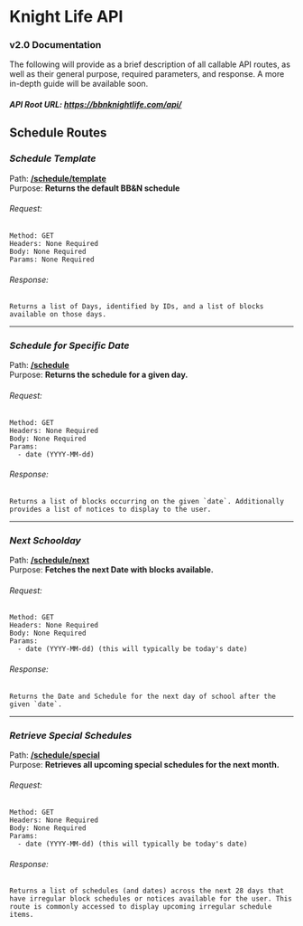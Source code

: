 # Knight Life API
### v2.0 Documentation
The following will provide as a brief description of all callable API routes, as well as their general purpose, required parameters, and response. A more in-depth guide will be available soon.
##### API Root URL: https://bbnknightlife.com/api/
## Schedule Routes
### _Schedule Template_
Path: __[/schedule/template](https://bbnknightlife.com/api/schedule/template)__
<br>
Purpose: __Returns the default BB&N schedule__
<br>
###### Request:
```
Method: GET
Headers: None Required
Body: None Required
Params: None Required
```
###### Response:
```
Returns a list of Days, identified by IDs, and a list of blocks available on those days.
```
---
### _Schedule for Specific Date_
Path: __[/schedule](https://bbnknightlife.com/api/schedule)__
<br>
Purpose: __Returns the schedule for a given day.__
<br>
###### Request:
```
Method: GET
Headers: None Required
Body: None Required
Params:
  - date (YYYY-MM-dd)
```
###### Response:
```
Returns a list of blocks occurring on the given `date`. Additionally provides a list of notices to display to the user.
```
---
### _Next Schoolday_
Path: __[/schedule/next](https://bbnknightlife.com/api/schedule/next)__
<br>
Purpose: __Fetches the next Date with blocks available.__
<br>
###### Request:
```
Method: GET
Headers: None Required
Body: None Required
Params:
  - date (YYYY-MM-dd) (this will typically be today's date)
```
###### Response:
```
Returns the Date and Schedule for the next day of school after the given `date`.
```
---
### _Retrieve Special Schedules_
Path: __[/schedule/special](https://bbnknightlife.com/api/schedule/special)__
<br>
Purpose: __Retrieves all upcoming special schedules for the next month.__
<br>
###### Request:
```
Method: GET
Headers: None Required
Body: None Required
Params:
  - date (YYYY-MM-dd) (this will typically be today's date)
```
###### Response:
```
Returns a list of schedules (and dates) across the next 28 days that have irregular block schedules or notices available for the user. This route is commonly accessed to display upcoming irregular schedule items.
```
